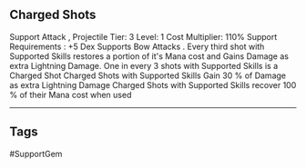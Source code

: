 ## Charged Shots
Support
Attack , Projectile
Tier: 3
Level: 1
Cost Multiplier: 110%
Support Requirements : +5 Dex
Supports Bow Attacks . Every third shot with Supported Skills restores a portion of it's Mana cost and Gains Damage as extra Lightning Damage.
One in every 3 shots with Supported Skills is a Charged Shot
Charged Shots with Supported Skills Gain 30 % of Damage as extra Lightning Damage
Charged Shots with Supported Skills recover 100 % of their Mana cost when used

---
## Tags
#SupportGem
